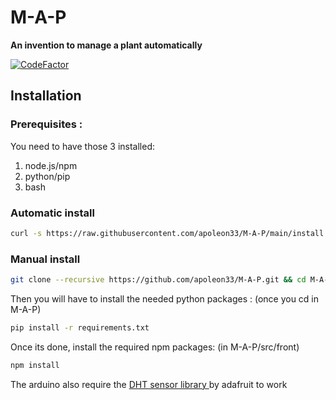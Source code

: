 # M-A-P 
**An invention to manage a plant automatically**

[![CodeFactor](https://www.codefactor.io/repository/github/apoleon33/m-a-p/badge/main)](https://www.codefactor.io/repository/github/apoleon33/m-a-p/overview/dev)

## Installation

### Prerequisites :
You need to have those 3 installed:
1. node.js/npm
2. python/pip
3. bash

### Automatic install

```sh
curl -s https://raw.githubusercontent.com/apoleon33/M-A-P/main/install.sh | sh
 ```

### Manual install

```sh
git clone --recursive https://github.com/apoleon33/M-A-P.git && cd M-A-P
 ```

Then you will have to install the needed python packages :
(once you cd in M-A-P)
```sh
pip install -r requirements.txt
 ```
Once its done, install the required npm packages:
 (in M-A-P/src/front)
 ```sh
npm install
 ```

The arduino also require the [
DHT sensor library ](https://github.com/adafruit/DHT-sensor-library) by adafruit to work
